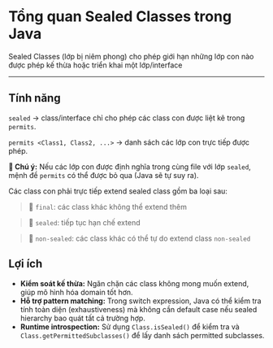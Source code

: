 # Tổng quan Sealed Classes trong Java

Sealed Classes (lớp bị niêm phong) cho phép giới hạn những lớp con nào được phép kế thừa hoặc triển khai một lớp/interface

---

## Tính năng

`sealed` → class/interface chỉ cho phép các class con được liệt kê trong `permits`.

`permits <Class1, Class2, ...>` → danh sách các lớp con trực tiếp được phép.

**📌 Chú ý:** Nếu các lớp con được định nghĩa trong cùng file với lớp `sealed`, mệnh đề `permits` có thể được bỏ qua (Java sẽ tự suy ra).

Các class con phải trực tiếp extend sealed class gồm ba loại sau:
> 🔸 `final`: các class khác không thể extend thêm

> 🔸 `sealed`: tiếp tục hạn chế extend

> 🔸 `non-sealed`: các class khác có thể tự do extend class `non-sealed`

## Lợi ích

- **Kiểm soát kế thừa:** Ngăn chặn các class không mong muốn extend, giúp mô hình hóa domain tốt hơn.
- **Hỗ trợ pattern matching:** Trong switch expression, Java có thể kiểm tra tính toàn diện (exhaustiveness) mà không cần default case nếu sealed hierarchy bao quát tất cả trường hợp.
- **Runtime introspection:** Sử dụng `Class.isSealed()` để kiểm tra và `Class.getPermittedSubclasses()` để lấy danh sách permitted subclasses.
